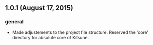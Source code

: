 ## 1.0.1 (August 17, 2015)
### general
  - Made adjustements to the project file structure.  Reserved the 'core' directory for absolute core of Kitsune.
